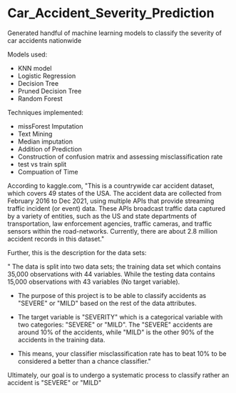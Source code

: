 # Car_Accident_Severity_Prediction
Generated handful of machine learning models to classify the severity of car accidents nationwide


Models used:
- KNN model
- Logistic Regression
- Decision Tree
- Pruned Decision Tree
- Random Forest


Techniques implemented:
- missForest Imputation
- Text Mining
- Median imputation
- Addition of Prediction
- Construction of confusion matrix and assessing misclassification rate
- test vs train split
- Compuation of Time


According to kaggle.com, "This is a countrywide car accident dataset, which covers 49 states of the USA. The accident data are collected from February 2016 to Dec 2021, using multiple APIs that provide streaming traffic incident (or event) data. These APIs broadcast traffic data captured by a variety of entities, such as the US and state departments of transportation, law enforcement agencies, traffic cameras, and traffic sensors within the road-networks. Currently, there are about 2.8 million accident records in this dataset."

Further, this is the description for the data sets:

" The data is split into two data sets; the training data set which contains 35,000 observations with 44 variables. While the testing data contains 15,000 observations with 43 variables (No target variable).

-   The purpose of this project is to be able to classify accidents as "SEVERE" or "MILD" based on the rest of the data attributes.

-   The target variable is "SEVERITY" which is a categorical variable with two categories: "SEVERE" or "MILD". The "SEVERE" accidents are around 10% of the accidents, while "MILD" is the other 90% of the accidents in the training data.

-   This means, your classifier misclassification rate has to beat 10% to be considered a better than a chance classifier."

Ultimately, our goal is to undergo a systematic process to classify rather an accident is "SEVERE" or "MILD"



